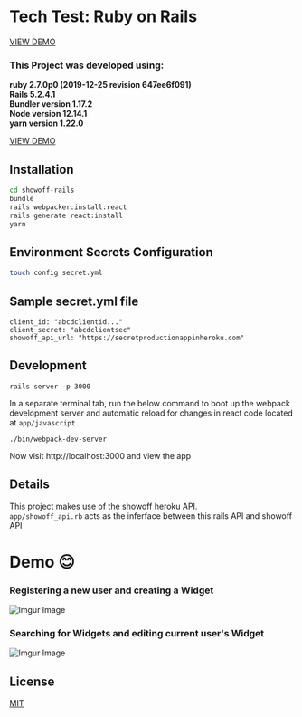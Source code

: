 #  Tech Test: Ruby on Rails
[VIEW DEMO](https://showoff-supersudh.herokuapp.com/)

### This Project was developed using:
**ruby 2.7.0p0 (2019-12-25 revision 647ee6f091)**\
**Rails 5.2.4.1**\
**Bundler version 1.17.2**\
**Node version 12.14.1**\
**yarn version 1.22.0**

[VIEW DEMO](https://showoff-supersudh.herokuapp.com/)


## Installation
```bash
cd showoff-rails
bundle
rails webpacker:install:react
rails generate react:install
yarn
```

## Environment Secrets Configuration
```bash
touch config secret.yml
```
## Sample secret.yml file
```
client_id: "abcdclientid..."
client_secret: "abcdclientsec"
showoff_api_url: "https://secretproductionappinheroku.com"
```

## Development
```
rails server -p 3000
```

In a separate terminal tab, run the below command to boot up the webpack development server and automatic reload for changes in react code located at `app/javascript`
```
./bin/webpack-dev-server
```

Now visit http://localhost:3000 and view the app

## Details
This project makes use of the showoff heroku API.\
`app/showoff_api.rb` acts as the inferface between this rails API and showoff API

# Demo 😊
### Registering a new user and creating a Widget
![Imgur Image](https://i.imgur.com/zRmVnFZ.gif)

### Searching for Widgets and editing current user's Widget
![Imgur Image](https://imgur.com/Po2b2FF.gif)

## License
[MIT](https://choosealicense.com/licenses/mit/)